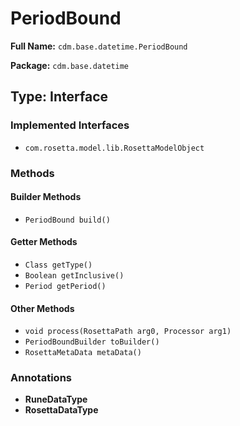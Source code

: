 # PeriodBound

**Full Name:** `cdm.base.datetime.PeriodBound`

**Package:** `cdm.base.datetime`

## Type: Interface

### Implemented Interfaces

- `com.rosetta.model.lib.RosettaModelObject`

### Methods

#### Builder Methods

- `PeriodBound build()`

#### Getter Methods

- `Class getType()`
- `Boolean getInclusive()`
- `Period getPeriod()`

#### Other Methods

- `void process(RosettaPath arg0, Processor arg1)`
- `PeriodBoundBuilder toBuilder()`
- `RosettaMetaData metaData()`

### Annotations

- **RuneDataType**
- **RosettaDataType**

